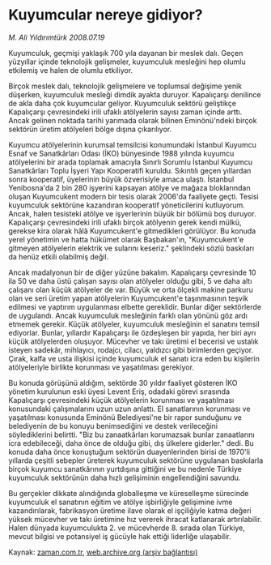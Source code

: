 # Kuyumcular nereye gidiyor?

*M. Ali Yıldırımtürk 2008.07.19*

<tr><td class="metin" colspan="2" style="padding-top: 20px; padding-left: 5px; padding-right: 10px;">Kuyumculuk, geçmişi yaklaşık 700 yıla dayanan bir meslek dalı. Geçen yüzyıllar içinde teknolojik gelişmeler, kuyumculuk mesleğini hep olumlu etkilemiş ve halen de olumlu etkiliyor.</td></tr><tr><td class="metin" colspan="2" style="padding-top: 20px; padding-left: 5px; padding-right: 10px;"><p> Birçok meslek dalı, teknolojik gelişmelere ve toplumsal değişime yenik düşerken, kuyumculuk mesleği dimdik ayakta duruyor. Kapalıçarşı denilince de akla daha çok kuyumcular geliyor. Kuyumculuk sektörü geliştikçe Kapalıçarşı çevresindeki irili ufaklı atölyelerin sayısı zaman içinde arttı. Ancak gelinen noktada tarihi yarımada olarak bilinen Eminönü'ndeki birçok sektörün üretim atölyeleri bölge dışına çıkarılıyor. 
<p> Kuyumcu atölyelerinin kurumsal temsilcisi konumundaki İstanbul Kuyumcu Esnaf ve Sanatkârları Odası (İKO) bünyesinde 1988 yılında kuyumcu atölyelerini bir arada toplamak amacıyla Sınırlı Sorumlu İstanbul Kuyumcu Sanatkârları Toplu İşyeri Yapı Kooperatifi kuruldu. Sıkıntılı geçen yıllardan sonra kooperatif, üyelerinin büyük özverisiyle amaca ulaştı. İstanbul Yenibosna'da 2 bin 280 işyerini kapsayan atölye ve mağaza bloklarından oluşan Kuyumcukent modern bir tesis olarak 2006'da faaliyete geçti. Tesisi kuyumculuk sektörüne kazandıran kooperatif yöneticilerini kutluyorum. Ancak, halen tesisteki atölye ve işyerlerinin büyük bir bölümü boş duruyor. Kapalıçarşı çevresindeki irili ufaklı birçok atölyenin gerek kendi mülkü, gerekse kira olarak hâlâ Kuyumcukent'e gitmedikleri görülüyor. Bu konuda yerel yönetimin ve hatta hükümet olarak Başbakan'ın, "Kuyumcukent'e gitmeyen atölyelerin elektrik ve sularını keseriz." şeklindeki sözlü baskıları da henüz etkili olabilmiş değil.
<p> Ancak madalyonun bir de diğer yüzüne bakalım. Kapalıçarşı çevresinde 10 ila 50 ve daha üstü çalışan sayısı olan atölyeler olduğu gibi, 5 ve daha altı çalışanı olan küçük atölyeler de var. Büyük ve orta ölçekli makine parkuru olan ve seri üretim yapan atölyelerin Kuyumcukent'e taşınmasının teşvik edilmesi ve yaptırım uygulanması elbette gereklidir. Bunlar diğer sektörlerde de uygulandı. Ancak kuyumculuk mesleğinin farklı olan yönünü göz ardı etmemek gerekir. Küçük atölyeler, kuyumculuk mesleğinin el sanatını temsil ediyorlar. Bunlar, yıllardır Kapalıçarşı ile özdeşleşen bir yapıda, her biri ayrı küçük atölyelerden oluşuyor. Mücevher ve takı üretimi el becerisi ve ustalık isteyen sadekâr, mihlayıcı, rodajcı, cilacı, yaldızcı gibi birimlerden geçiyor. Çırak, kalfa ve usta ilişkisi içinde kuyumculuk el sanatı icra eden bu kişilerin atölyeleriyle birlikte korunması ve yaşatılması gerekiyor.
<p> Bu konuda görüşünü aldığım, sektörde 30 yıldır faaliyet gösteren İKO yönetim kurulunun eski üyesi Levent Eriş, odadaki görevi sırasında Kapalıçarşı çevresindeki küçük atölyelerin korunması ve yaşatılması konusundaki çalışmalarını uzun uzun anlattı. El sanatlarının korunması ve yaşatılması konusunda Eminönü Belediyesi'ne bir rapor sunduğunu ve belediyenin de bu konuyu benimsediğini ve destek verileceğini söylediklerini belirtti. "Biz bu zanaatkârları korumazsak bunlar zanaatlarını icra edebileceği, daha önce de olduğu gibi, dış ülkelere giderler." dedi. Bu konuda daha önce konuştuğum sektörün duayenlerinden birisi de 1970'li yıllarda çeşitli sebepler üreterek kuyumculuk sektörüne uygulanan baskılarla birçok kuyumcu sanatkârının yurtdışına gittiğini ve bu nedenle Türkiye kuyumculuk sektörünün daha hızlı gelişiminin engellendiğini savundu.
<p> Bu gerçekler dikkate alındığında globalleşme ve küreselleşme sürecinde kuyumculuk el sanatının eğitim ve atölye işbirliğiyle gelişimine ivme kazandırılarak, fabrikasyon üretime ilave olarak el işçiliğiyle katma değeri yüksek mücevher ve takı üretimine hız vererek ihracat katlanarak artırılabilir. Halen dünyada kuyumculukta 2. ve mücevherde 8. sırada olan Türkiye, mevcut bilgisi ve potansiyel iş gücüyle hak ettiği liderliğe ulaşabilir.<br/></p></p></p></p></p></td></tr>

Kaynak: [zaman.com.tr](http://zaman.com.tr/yazar.do?yazino=715860), [web.archive.org (arşiv bağlantısı)](http://web.archive.org/web/20080828145146/http://www.zaman.com.tr:80/yazar.do?yazino=715860)
